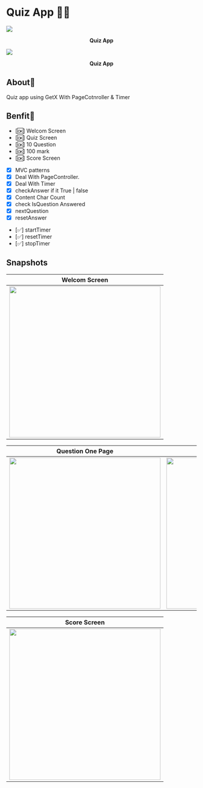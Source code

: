 # Quiz App ✍🏻

<p><img src="snapshot/here.png" /></p>
<p align="center"><b>Quiz App</b></p>




<p><img src="snapshot/git.gif" /></p>
<p align="center"><b>Quiz App</b></p>


## About🤠

Quiz app using GetX With PageCotnroller & Timer



## Benfit👻
- [🆗] Welcom Screen
- [🆗] Quiz Screen
- [🆗] 10 Question
- [🆗] 100 mark
- [🆗] Score Screen

- [x] MVC patterns
- [x] Deal With PageController.
- [x] Deal With Timer
- [x] checkAnswer if it True | false
- [x] Content Char Count
- [x] check IsQuestion Answered
- [x] nextQuestion
- [x] resetAnswer
- [✅] startTimer
- [✅] resetTimer
- [✅] stopTimer

## Snapshots

| Welcom Screen
|------
|<img src="snapshot/welcom.jpg" width="400">

| Question One Page | Question Two Dialog|
|------|-------|
|<img src="snapshot/quiz.jpg" width="400">|<img src="snapshot/quizTwo.jpg" width="400">|

| Score Screen
|------
|<img src="snapshot/score.jpg" width="400">




